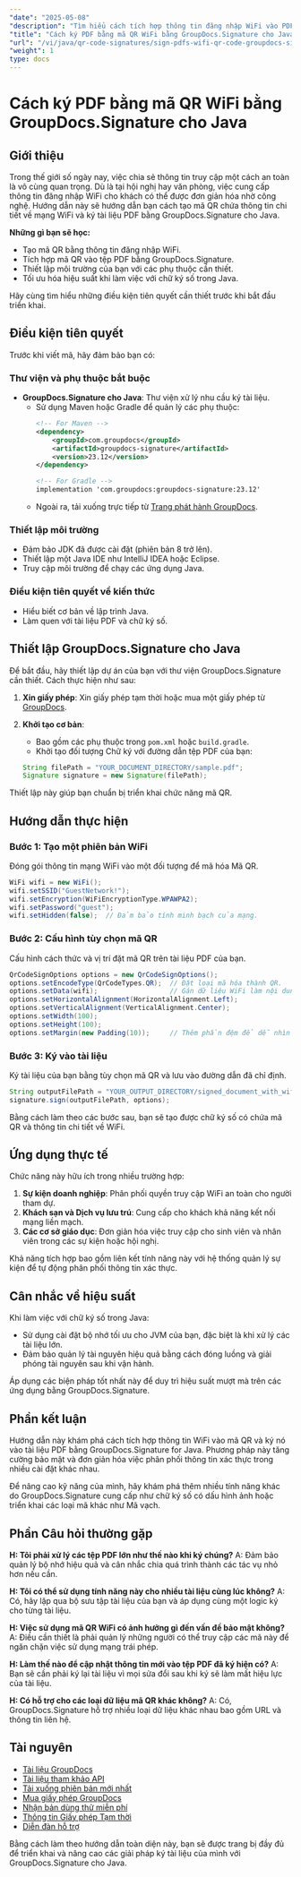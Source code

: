 ```yaml
---
"date": "2025-05-08"
"description": "Tìm hiểu cách tích hợp thông tin đăng nhập WiFi vào PDF một cách liền mạch bằng mã QR với GroupDocs.Signature for Java. Nâng cao tính bảo mật và tiện lợi của tài liệu."
"title": "Cách ký PDF bằng mã QR WiFi bằng GroupDocs.Signature cho Java"
"url": "/vi/java/qr-code-signatures/sign-pdfs-wifi-qr-code-groupdocs-signature-java/"
"weight": 1
type: docs
---
```

# Cách ký PDF bằng mã QR WiFi bằng GroupDocs.Signature cho Java

## Giới thiệu

Trong thế giới số ngày nay, việc chia sẻ thông tin truy cập một cách an toàn là vô cùng quan trọng. Dù là tại hội nghị hay văn phòng, việc cung cấp thông tin đăng nhập WiFi cho khách có thể được đơn giản hóa nhờ công nghệ. Hướng dẫn này sẽ hướng dẫn bạn cách tạo mã QR chứa thông tin chi tiết về mạng WiFi và ký tài liệu PDF bằng GroupDocs.Signature cho Java.

**Những gì bạn sẽ học:**
- Tạo mã QR bằng thông tin đăng nhập WiFi.
- Tích hợp mã QR vào tệp PDF bằng GroupDocs.Signature.
- Thiết lập môi trường của bạn với các phụ thuộc cần thiết.
- Tối ưu hóa hiệu suất khi làm việc với chữ ký số trong Java.

Hãy cùng tìm hiểu những điều kiện tiên quyết cần thiết trước khi bắt đầu triển khai.

## Điều kiện tiên quyết

Trước khi viết mã, hãy đảm bảo bạn có:

### Thư viện và phụ thuộc bắt buộc

- **GroupDocs.Signature cho Java**: Thư viện xử lý nhu cầu ký tài liệu.
  - Sử dụng Maven hoặc Gradle để quản lý các phụ thuộc:
    ```xml
    <!-- For Maven -->
    <dependency>
        <groupId>com.groupdocs</groupId>
        <artifactId>groupdocs-signature</artifactId>
        <version>23.12</version>
    </dependency>

    <!-- For Gradle -->
    implementation 'com.groupdocs:groupdocs-signature:23.12'
    ```
  - Ngoài ra, tải xuống trực tiếp từ [Trang phát hành GroupDocs](https://releases.groupdocs.com/signature/java/).

### Thiết lập môi trường

- Đảm bảo JDK đã được cài đặt (phiên bản 8 trở lên).
- Thiết lập một Java IDE như IntelliJ IDEA hoặc Eclipse.
- Truy cập môi trường để chạy các ứng dụng Java.

### Điều kiện tiên quyết về kiến thức

- Hiểu biết cơ bản về lập trình Java.
- Làm quen với tài liệu PDF và chữ ký số.

## Thiết lập GroupDocs.Signature cho Java

Để bắt đầu, hãy thiết lập dự án của bạn với thư viện GroupDocs.Signature cần thiết. Cách thực hiện như sau:

1. **Xin giấy phép**: Xin giấy phép tạm thời hoặc mua một giấy phép từ [GroupDocs](https://purchase.groupdocs.com/).
2. **Khởi tạo cơ bản**:
    - Bao gồm các phụ thuộc trong `pom.xml` hoặc `build.gradle`.
    - Khởi tạo đối tượng Chữ ký với đường dẫn tệp PDF của bạn:

    ```java
    String filePath = "YOUR_DOCUMENT_DIRECTORY/sample.pdf";
    Signature signature = new Signature(filePath);
    ```

Thiết lập này giúp bạn chuẩn bị triển khai chức năng mã QR.

## Hướng dẫn thực hiện

### Bước 1: Tạo một phiên bản WiFi

Đóng gói thông tin mạng WiFi vào một đối tượng để mã hóa Mã QR.

```java
WiFi wifi = new WiFi();
wifi.setSSID("GuestNetwork!");
wifi.setEncryption(WiFiEncryptionType.WPAWPA2);
wifi.setPassword("guest");
wifi.setHidden(false);  // Đảm bảo tính minh bạch của mạng.
```

### Bước 2: Cấu hình tùy chọn mã QR

Cấu hình cách thức và vị trí đặt mã QR trên tài liệu PDF của bạn.

```java
QrCodeSignOptions options = new QrCodeSignOptions();
options.setEncodeType(QrCodeTypes.QR);  // Đặt loại mã hóa thành QR.
options.setData(wifi);                  // Gán dữ liệu WiFi làm nội dung.
options.setHorizontalAlignment(HorizontalAlignment.Left);
options.setVerticalAlignment(VerticalAlignment.Center);
options.setWidth(100);
options.setHeight(100);
options.setMargin(new Padding(10));     // Thêm phần đệm để dễ nhìn hơn.
```

### Bước 3: Ký vào tài liệu

Ký tài liệu của bạn bằng tùy chọn mã QR và lưu vào đường dẫn đã chỉ định.

```java
String outputFilePath = "YOUR_OUTPUT_DIRECTORY/signed_document_with_wifi_qrcode.pdf";
signature.sign(outputFilePath, options);
```

Bằng cách làm theo các bước sau, bạn sẽ tạo được chữ ký số có chứa mã QR và thông tin chi tiết về WiFi.

## Ứng dụng thực tế

Chức năng này hữu ích trong nhiều trường hợp:
1. **Sự kiện doanh nghiệp**: Phân phối quyền truy cập WiFi an toàn cho người tham dự.
2. **Khách sạn và Dịch vụ lưu trú**: Cung cấp cho khách khả năng kết nối mạng liền mạch.
3. **Các cơ sở giáo dục**: Đơn giản hóa việc truy cập cho sinh viên và nhân viên trong các sự kiện hoặc hội nghị.

Khả năng tích hợp bao gồm liên kết tính năng này với hệ thống quản lý sự kiện để tự động phân phối thông tin xác thực.

## Cân nhắc về hiệu suất

Khi làm việc với chữ ký số trong Java:
- Sử dụng cài đặt bộ nhớ tối ưu cho JVM của bạn, đặc biệt là khi xử lý các tài liệu lớn.
- Đảm bảo quản lý tài nguyên hiệu quả bằng cách đóng luồng và giải phóng tài nguyên sau khi vận hành.

Áp dụng các biện pháp tốt nhất này để duy trì hiệu suất mượt mà trên các ứng dụng bằng GroupDocs.Signature.

## Phần kết luận

Hướng dẫn này khám phá cách tích hợp thông tin WiFi vào mã QR và ký nó vào tài liệu PDF bằng GroupDocs.Signature for Java. Phương pháp này tăng cường bảo mật và đơn giản hóa việc phân phối thông tin xác thực trong nhiều cài đặt khác nhau.

Để nâng cao kỹ năng của mình, hãy khám phá thêm nhiều tính năng khác do GroupDocs.Signature cung cấp như chữ ký số có dấu hình ảnh hoặc triển khai các loại mã khác như Mã vạch.

## Phần Câu hỏi thường gặp

**H: Tôi phải xử lý các tệp PDF lớn như thế nào khi ký chúng?**
A: Đảm bảo quản lý bộ nhớ hiệu quả và cân nhắc chia quá trình thành các tác vụ nhỏ hơn nếu cần.

**H: Tôi có thể sử dụng tính năng này cho nhiều tài liệu cùng lúc không?**
A: Có, hãy lặp qua bộ sưu tập tài liệu của bạn và áp dụng cùng một logic ký cho từng tài liệu.

**H: Việc sử dụng mã QR WiFi có ảnh hưởng gì đến vấn đề bảo mật không?**
A: Điều cần thiết là phải quản lý những người có thể truy cập các mã này để ngăn chặn việc sử dụng mạng trái phép.

**H: Làm thế nào để cập nhật thông tin mới vào tệp PDF đã ký hiện có?**
A: Bạn sẽ cần phải ký lại tài liệu vì mọi sửa đổi sau khi ký sẽ làm mất hiệu lực của tài liệu.

**H: Có hỗ trợ cho các loại dữ liệu mã QR khác không?**
A: Có, GroupDocs.Signature hỗ trợ nhiều loại dữ liệu khác nhau bao gồm URL và thông tin liên hệ.

## Tài nguyên

- [Tài liệu GroupDocs](https://docs.groupdocs.com/signature/java/)
- [Tài liệu tham khảo API](https://reference.groupdocs.com/signature/java/)
- [Tải xuống phiên bản mới nhất](https://releases.groupdocs.com/signature/java/)
- [Mua giấy phép GroupDocs](https://purchase.groupdocs.com/buy)
- [Nhận bản dùng thử miễn phí](https://releases.groupdocs.com/signature/java/)
- [Thông tin Giấy phép Tạm thời](https://purchase.groupdocs.com/temporary-license/)
- [Diễn đàn hỗ trợ](https://forum.groupdocs.com/c/signature/)

Bằng cách làm theo hướng dẫn toàn diện này, bạn sẽ được trang bị đầy đủ để triển khai và nâng cao các giải pháp ký tài liệu của mình với GroupDocs.Signature cho Java.